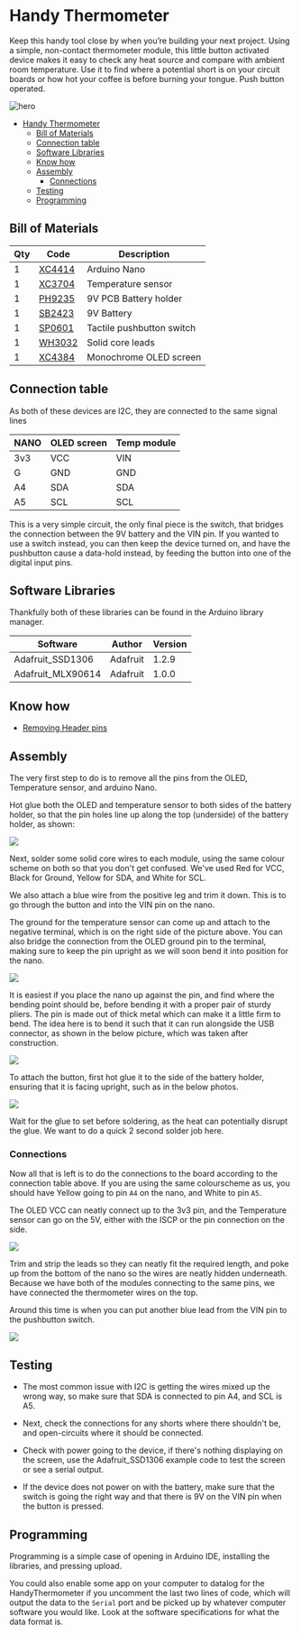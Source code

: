 # Handy Thermometer

Keep this handy tool close by when you’re building your next project. Using a simple, non-contact thermometer module, this little button activated device makes it easy to check any heat source and compare with ambient room temperature. Use it to find where a potential short is on your circuit boards or how hot your coffee is before burning your tongue. Push button operated.

![hero](images/hero.jpg)

- [Handy Thermometer](#Handy-Thermometer)
  - [Bill of Materials](#Bill-of-Materials)
  - [Connection table](#Connection-table)
  - [Software Libraries](#Software-Libraries)
  - [Know how](#Know-how)
  - [Assembly](#Assembly)
    - [Connections](#Connections)
  - [Testing](#Testing)
  - [Programming](#Programming)

## Bill of Materials

| Qty | Code                                    | Description               |
| --- | --------------------------------------- | ------------------------- |
| 1   | [XC4414](http://jaycar.com.au/p/XC4414) | Arduino Nano              |
| 1   | [XC3704](http://jaycar.com.au/p/XC3704) | Temperature sensor        |
| 1   | [PH9235](http://jaycar.com.au/p/PH9235) | 9V PCB Battery holder     |
| 1   | [SB2423](http://jaycar.com.au/p/SB2423) | 9V Battery                |
| 1   | [SP0601](http://jaycar.com.au/p/SP0601) | Tactile pushbutton switch |
| 1   | [WH3032](http://jaycar.com.au/p/WH3032) | Solid core leads          |
| 1   | [XC4384](http://jaycar.com.au/p/XC4384) | Monochrome OLED screen    |

## Connection table

As both of these devices are I2C, they are connected to the same signal lines

| NANO | OLED screen | Temp module |
| ---- | ----------- | ----------- |
| 3v3  | VCC         | VIN         |
| G    | GND         | GND         |
| A4   | SDA         | SDA         |
| A5   | SCL         | SCL         |

This is a very simple circuit, the only final piece is the switch, that bridges the connection between the 9V battery and the VIN pin. If you wanted to use a switch instead, you can then keep the device turned on, and have the pushbutton cause a data-hold instead, by feeding the button into one of the digital input pins.

## Software Libraries

Thankfully both of these libraries can be found in the Arduino library manager.

| Software          | Author   | Version |
| ----------------- | -------- | ------- |
| Adafruit_SSD1306  | Adafruit | 1.2.9   |
| Adafruit_MLX90614 | Adafruit | 1.0.0   |

## Know how

- [Removing Header pins](https://jaycar.com.au/removingHeaders)

## Assembly

The very first step to do is to remove all the pins from the OLED, Temperature sensor, and arduino Nano.

Hot glue both the OLED and temperature sensor to both sides of the battery holder, so that the pin holes line up along the top (underside) of the battery holder, as shown:

![](images/hotGlue.jpg)

Next, solder some solid core wires to each module, using the same colour scheme on both so that you don't get confused. We've used Red for VCC, Black for Ground, Yellow for SDA, and White for SCL.

We also attach a blue wire from the positive leg and trim it down. This is to go through the button and into the VIN pin on the nano.

The ground for the temperature sensor can come up and attach to the negative terminal, which is on the right side of the picture above. You can also bridge the connection from the OLED ground pin to the terminal, making sure to keep the pin upright as we will soon bend it into position for the nano.

![](images/upRight.jpg)

It is easiest if you place the nano up against the pin, and find where the bending point should be, before bending it with a proper pair of sturdy pliers. The pin is made out of thick metal which can make it a little firm to bend. The idea here is to bend it such that it can run alongside the USB connector, as shown in the below picture, which was taken after construction.

![](images/aim.jpg)

To attach the button, first hot glue it to the side of the battery holder, ensuring that it is facing upright, such as in the below photos.

![](images/button.jpg)

Wait for the glue to set before soldering, as the heat can potentially disrupt the glue. We want to do a quick 2 second solder job here.

### Connections

Now all that is left is to do the connections to the board according to the connection table above.
If you are using the same colourscheme as us, you should have Yellow going to pin `A4` on the nano, and White to pin `A5`.

The OLED VCC can neatly connect up to the 3v3 pin, and the Temperature sensor can go on the 5V, either with the ISCP or the pin connection on the side.

![](images/solder.jpg)

Trim and strip the leads so they can neatly fit the required length, and poke up from the bottom of the nano so the wires are neatly hidden underneath. Because we have both of the modules connecting to the same pins, we have connected the thermometer wires on the top.

Around this time is when you can put another blue lead from the VIN pin to the pushbutton switch.

![](images/vin.jpg)

## Testing

- The most common issue with I2C is getting the wires mixed up the wrong way, so make sure that SDA is connected to pin A4, and SCL is A5.

- Next, check the connections for any shorts where there shouldn't be, and open-circuits where it should be connected.

- Check with power going to the device, if there's nothing displaying on the screen, use the Adafruit_SSD1306 example code to test the screen or see a serial output.

- If the device does not power on with the battery, make sure that the switch is going the right way and that there is 9V on the VIN pin when the button is pressed.

## Programming

Programming is a simple case of opening in Arduino IDE, installing the libraries, and pressing upload.

You could also enable some app on your computer to datalog for the HandyThermometer if you uncomment the last two lines of code, which will output the data to the `Serial` port and be picked up by whatever computer software you would like. Look at the software specifications for what the data format is.

